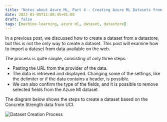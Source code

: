 ```yaml
---
title: "Notes about Azure ML, Part 4 - Creating Azure ML Datasets from a URL"
date: 2022-01-05T11:08:45+01:00
draft: false
tags: [machine-learning, azure ml, dataset, datastore]
---
```


In a previous post, we discussed how to create a dataset from a datastore, but this is not the only way to create a dataset. This post will examine how to import a dataset from data available on the web.

The process is quite simple, consisting of only three steps:
- Pasting the URL from the provider of the data.
- The data is retrieved and displayed. Changing some of the settings, like the delimiter or if the data contains a header, is possible.
- We can also confirm the type of the fields, and it is possible to remove selected fields from the Azure Ml dataset

The diagram below shows the steps to create a dataset based on the Concrete Strength data from UCI.

![Dataset Creation Process](/post/img/azureml_datasetfromurl_process.jpg)